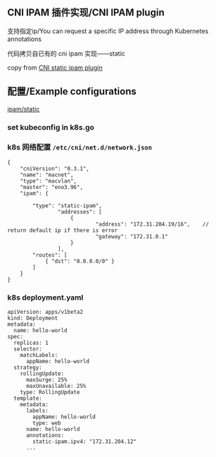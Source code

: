 ## CNI IPAM 插件实现/CNI IPAM plugin

支持指定ip/You can request a specific IP address through Kubernetes annotations

代码拷贝自已有的 cni ipam 实现——static

copy from [CNI static ipam plugin](https://github.com/containernetworking/plugins/blob/master/plugins/ipam/static/main.go)


## 配置/Example configurations

[ipam/static](https://github.com/containernetworking/plugins/tree/master/plugins/ipam/static)

### set kubeconfig in k8s.go

### k8s 网络配置 `/etc/cni/net.d/network.json`


    {
        "cniVersion": "0.3.1",
        "name": "macnet",
        "type": "macvlan",
        "master": "eno3.96",
        "ipam": {
    
            "type": "static-ipam",
                    "addresses": [
                        {
                                "address": "172.31.204.19/16",    // return default ip if there is error
                                "gateway": "172.31.0.1"
                        }
                    ],
            "routes": [
                { "dst": "0.0.0.0/0" }
            ]
        }
    }

  
### k8s deployment.yaml 

    apiVersion: apps/v1beta2
    kind: Deployment
    metadata:
      name: hello-world
    spec:
      replicas: 1
      selector:
        matchLabels:
          appName: hello-world
      strategy:
        rollingUpdate:
          maxSurge: 25%
          maxUnavailable: 25%
        type: RollingUpdate
      template:
        metadata:
          labels:
            appName: hello-world
            type: web
          name: hello-world
          annotations:
            static-ipam.ipv4: "172.31.204.12"
          ...



    
    



